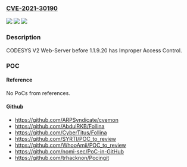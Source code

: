 ### [CVE-2021-30190](https://cve.mitre.org/cgi-bin/cvename.cgi?name=CVE-2021-30190)
![](https://img.shields.io/static/v1?label=Product&message=n%2Fa&color=blue)
![](https://img.shields.io/static/v1?label=Version&message=n%2Fa&color=blue)
![](https://img.shields.io/static/v1?label=Vulnerability&message=n%2Fa&color=brighgreen)

### Description

CODESYS V2 Web-Server before 1.1.9.20 has Improper Access Control.

### POC

#### Reference
No PoCs from references.

#### Github
- https://github.com/ARPSyndicate/cvemon
- https://github.com/AbdulRKB/Follina
- https://github.com/CyberTitus/Follina
- https://github.com/SYRTI/POC_to_review
- https://github.com/WhooAmii/POC_to_review
- https://github.com/nomi-sec/PoC-in-GitHub
- https://github.com/trhacknon/Pocingit

